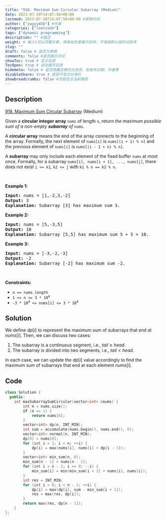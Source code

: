 ```yaml
---
title: "918. Maximum Sum Circular Subarray (Medium)"
date: 2023-07-20T14:07:58+08:00
lastmod: 2023-07-20T14:07:58+08:00 #更新时间
author: ["zwyyy456"] #作者
categories: ["leetcode"]
tags: ["dynamic programming"]
description: "" #描述
weight: # 输入1可以顶置文章，用来给文章展示排序，不填就默认按时间排序
slug: ""
draft: false # 是否为草稿
comments: false #是否展示评论
showToc: true # 显示目录
TocOpen: true # 自动展开目录
hidemeta: false # 是否隐藏文章的元信息，如发布日期、作者等
disableShare: true # 底部不显示分享栏
showbreadcrumbs: false #顶部显示当前路径
---
```

## Description

[918. Maximum Sum Circular Subarray][link] (Medium)

[link]: https://leetcode.com/problems/maximum-sum-circular-subarray/

<p>Given a <strong>circular integer array</strong> <code>nums</code> of length <code>n</code>,
return <em>the maximum possible sum of a non-empty <strong>subarray</strong> of
</em><code>nums</code>.</p>

<p>A <strong>circular array</strong> means the end of the array connects to the beginning of the
array. Formally, the next element of <code>nums[i]</code> is <code>nums[(i + 1) % n]</code> and the
previous element of <code>nums[i]</code> is <code>nums[(i - 1 + n) % n]</code>.</p>

<p>A <strong>subarray</strong> may only include each element of the fixed buffer <code>nums</code>
at most once. Formally, for a subarray <code>nums[i], nums[i + 1], ..., nums[j]</code>, there does
not exist <code>i &lt;= k1</code>, <code>k2 &lt;= j</code> with <code>k1 % n == k2 % n</code>.</p>

<p>&nbsp;</p>
<p><strong class="example">Example 1:</strong></p>

<pre>
<strong>Input:</strong> nums = [1,-2,3,-2]
<strong>Output:</strong> 3
<strong>Explanation:</strong> Subarray [3] has maximum sum 3.
</pre>

<p><strong class="example">Example 2:</strong></p>

<pre>
<strong>Input:</strong> nums = [5,-3,5]
<strong>Output:</strong> 10
<strong>Explanation:</strong> Subarray [5,5] has maximum sum 5 + 5 = 10.
</pre>

<p><strong class="example">Example 3:</strong></p>

<pre>
<strong>Input:</strong> nums = [-3,-2,-3]
<strong>Output:</strong> -2
<strong>Explanation:</strong> Subarray [-2] has maximum sum -2.
</pre>

<p>&nbsp;</p>
<p><strong>Constraints:</strong></p>

<ul>
	<li><code>n == nums.length</code></li>
	<li><code>1 &lt;= n &lt;= 3 * 10<sup>4</sup></code></li>
	<li><code>-3 * 10<sup>4</sup> &lt;= nums[i] &lt;= 3 * 10<sup>4</sup></code></li>
</ul>

## Solution

We define $dp[i]$ to represent the maximum sum of subarrays that end at $nums[i]$. Then, we can discuss two cases:

1. The subarray is a continuous segment, i.e., $tail \geq head$.
2. The subarray is divided into two segments, i.e., $tail < head$.

In each case, we can update the $dp[i]$ value accordingly to find the maximum sum of subarrays that end at each element $nums[i]$.

## Code

```cpp
class Solution {
  public:
    int maxSubarraySumCircular(vector<int> &nums) {
        int n = nums.size();
        if (n == 1) {
            return nums[0];
        }
        vector<int> dp(n, INT_MIN);
        int sum = accumulate(nums.begin(), nums.end(), 0);
        vector<int> normal(n, INT_MIN);
        dp[0] = nums[0];
        for (int i = 1; i < n; ++i) {
            dp[i] = max(nums[i], nums[i] + dp[i - 1]);
        }
        vector<int> min_sum(n, 0);
        min_sum[n - 1] = nums[n - 1];
        for (int i = n - 2; i >= 0; --i) {
            min_sum[i] = min(min_sum[i + 1] + nums[i], nums[i]);
        }
        int res = INT_MIN;
        for (int i = 0; i < n - 1; ++i) {
            dp[i] = max(dp[i], sum - min_sum[i + 1]);
            res = max(res, dp[i]);
        }
        return max(res, dp[n - 1]);
    }
};
```